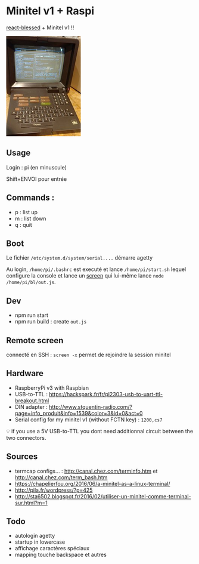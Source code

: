 # Minitel v1 + Raspi

[react-blessed](https://github.com/Yomguithereal/react-blessed) + Minitel v1 !!

![minitel-react](minitel.jpg)

## Usage

Login : pi (en minuscule)

Shift+ENVOI pour entrée

## Commands :

 - p : list up
 - m : list down
 - q : quit

## Boot

Le fichier `/etc/system.d/system/serial....` démarre agetty

Au login, `/home/pi/.bashrc` est executé et lance `/home/pi/start.sh` lequel configure la console et lance un [screen](https://www.gnu.org/software/screen/) qui lui-même lance `node /home/pi/bl/out.js`.

## Dev

 - npm run start
 - npm run build : create `out.js`

## Remote screen

connecté en SSH : `screen -x` permet de rejoindre la session minitel

## Hardware

 - RaspberryPi v3 with Raspbian
 - USB-to-TTL : https://hackspark.fr/fr/pl2303-usb-to-uart-ttl-breakout.html
 - DIN adapter : http://www.stquentin-radio.com/?page=info_produit&info=1539&color=3&id=0&act=0
 - Serial config for my minitel v1 (without FCTN key) : `1200,cs7`

💡 if you use a 5V USB-to-TTL you dont need additionnal circuit between the two connectors.

## Sources

 - termcap configs... : http://canal.chez.com/terminfo.htm et http://canal.chez.com/term_bash.htm
 - https://chapelierfou.org/2016/06/a-minitel-as-a-linux-terminal/
 - http://pila.fr/wordpress/?p=425
 - http://sta6502.blogspot.fr/2016/02/utiliser-un-minitel-comme-terminal-sur.html?m=1

## Todo

 - autologin agetty
 - startup in lowercase
 - affichage caractères spéciaux
 - mapping touche backspace et autres